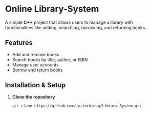 # Online Library-System  

A simple **C++** project that allows users to manage a library with functionalities like adding, searching, borrowing, and returning books.

## Features  
- Add and remove books  
- Search books by title, author, or ISBN  
- Manage user accounts  
- Borrow and return books  

## Installation & Setup  
1. **Clone the repository**  
   ```sh
   git clone https://github.com/justochieng/Library-System.git
